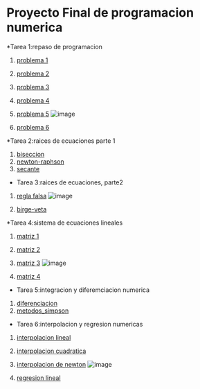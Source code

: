 # Proyecto Final de programacion numerica

*Tarea 1:repaso de programacion 

1. [problema 1](https://github.com/omargonzale/proyecto-de-programacion-numerica/blob/main/problema_1.py)
2. [problema 2](https://github.com/omargonzale/proyecto-de-programacion-numerica/blob/main/problema_2.py)
3. [problema 3](https://github.com/omargonzale/proyecto-de-programacion-numerica/blob/main/problema_3.py)
4. [problema 4](https://github.com/omargonzale/proyecto-de-programacion-numerica/blob/main/problema_4.py)
5. [problema 5](https://github.com/omargonzale/proyecto-de-programacion-numerica/blob/main/problema_5.py)                    ![image](https://github.com/user-attachments/assets/73f8038a-38f6-4e13-828a-779f6d59399f)

6. [problema 6](https://github.com/omargonzale/proyecto-de-programacion-numerica/blob/main/problema_6.py)

*Tarea 2:raices de ecuaciones parte 1

1. [biseccion](https://github.com/omargonzale/proyecto-de-programacion-numerica/blob/main/biseccion.py)
2. [newton-raphson](https://github.com/omargonzale/proyecto-de-programacion-numerica/blob/main/newton-raphson.py)
3. [secante](https://github.com/omargonzale/proyecto-de-programacion-numerica/blob/main/secante.py)

* Tarea 3:raices de ecuaciones, parte2

1. [regla falsa](https://github.com/omargonzale/proyecto-de-programacion-numerica/blob/main/regla_falsa.py)             ![image](https://github.com/user-attachments/assets/01d2f4de-fbef-4f7f-81a2-f58834628cd6)

2. [birge-veta](https://github.com/omargonzale/proyecto-de-programacion-numerica/blob/main/birge-veta%201.py)

*Tarea 4:sistema de ecuaciones lineales 

1. [matriz 1](https://github.com/omargonzale/proyecto-de-programacion-numerica/blob/main/matriz_1.py)
2. [matriz 2](https://github.com/omargonzale/proyecto-de-programacion-numerica/blob/main/matriz_2.py)
3. [matriz 3](https://github.com/omargonzale/proyecto-de-programacion-numerica/blob/main/matriz_3.py)                ![image](https://github.com/user-attachments/assets/808bc1cc-33a8-4486-85b3-3b855547e523)

4. [matriz 4](https://github.com/omargonzale/proyecto-de-programacion-numerica/blob/main/matriz_4.py)

* Tarea 5:integracion y diferemciacion numerica

1. [diferenciacion](https://github.com/omargonzale/proyecto-de-programacion-numerica/blob/main/Diferenciacion.py)
2. [metodos_simpson](https://github.com/omargonzale/proyecto-de-programacion-numerica/blob/main/metodos_simpson.py)

* Tarea 6:interpolacion y regresion numericas

1. [interpolacion lineal](https://github.com/omargonzale/proyecto-de-programacion-numerica/blob/main/interpolacion_lineal.py)
2. [interpolacion cuadratica](https://github.com/omargonzale/proyecto-de-programacion-numerica/blob/main/interpolacion_cuadratica.py)
3. [interpolacion de newton](https://github.com/omargonzale/proyecto-de-programacion-numerica/blob/main/interpolacion_de_newton.py)      ![image](https://github.com/user-attachments/assets/c5564e94-88dc-4e08-b364-1b3a91291539)

4. [regresion lineal](https://github.com/omargonzale/proyecto-de-programacion-numerica/blob/main/regresion_lineal.py)

